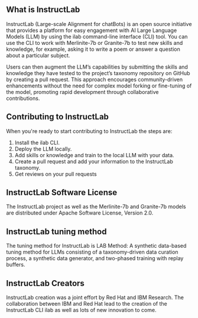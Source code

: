 ## What is InstructLab

InstructLab (Large-scale Alignment for chatBots) is an open source initiative that provides a platform for easy engagement with AI Large Language Models (LLM) by using the ilab command-line interface (CLI) tool. You can use the CLI to work with Merlinite-7b or Granite-7b to test new skills and knowledge, for example, asking it to write a poem or answer a question about a particular subject. 

Users can then augment the LLM’s capabilities by submitting the skills and knowledge they have tested to the project’s taxonomy repository on GitHub by creating a pull request. This approach encourages community-driven enhancements without the need for complex model forking or fine-tuning of the model, promoting rapid development through collaborative contributions.

## Contributing to InstructLab

When you're ready to start contributing to InstructLab the steps are:

1. Install the ilab CLI.
2. Deploy the LLM locally.
3. Add skills or knowledge and train to the local LLM with your data.
4. Create a pull request and add your information to the InstructLab taxonomy.
5. Get reviews on your pull requests

## InstructLab Software License

The InstructLab project as well as the Merlinite-7b and Granite-7b models are distributed under Apache Software License, Version 2.0.

## InstructLab tuning method

The tuning method for InstructLab is LAB Method: A synthetic data-based tuning method for LLMs consisting of a taxonomy-driven data curation process, a synthetic data generator, and two-phased training with replay buffers.

## InstructLab Creators

InstructLab creation was a joint effort by Red Hat and IBM Research. The collaboration between IBM and Red Hat lead to the creation of the InstructLab CLI ilab as well as lots of new innovation to come.
